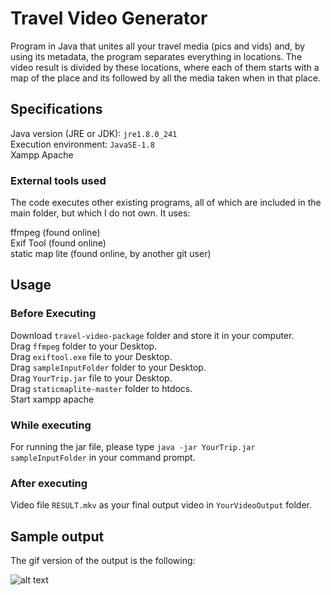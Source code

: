 # Travel Video Generator

Program in Java that unites all your travel media (pics and vids) and, by using its metadata, the program separates everything in locations. The video result is divided by these locations, where each of them starts with a map of the place and its followed by all the media taken when in that place.<br />

## Specifications

Java version (JRE or JDK): `jre1.8.0_241`<br />
Execution environment: `JavaSE-1.8`<br />
Xampp Apache <br />

### External tools used

The code executes other existing programs, all of which are included in the main folder, but which I do not own. It uses:<br />

ffmpeg (found online)<br />
Exif Tool (found online)<br />
static map lite (found online, by another git user)<br />

## Usage

### Before Executing

Download `travel-video-package` folder and store it in your computer.<br />
Drag `ffmpeg` folder to your Desktop.<br />
Drag `exiftool.exe` file to your Desktop.<br />
Drag `sampleInputFolder` folder to your Desktop.<br />
Drag `YourTrip.jar` file to your Desktop.<br />
Drag `staticmaplite-master` folder to htdocs.<br />
Start xampp apache<br />

### While executing

For running the jar file, please type `java -jar YourTrip.jar sampleInputFolder` in your command prompt.<br />

### After executing

Video file `RESULT.mkv` as your final output video in `YourVideoOutput` folder.<br />

## Sample output
The gif version of the output is the following:<br />

![alt text](https://github.com/the-other-mariana/travel-video/blob/master/result-gifv.gif)<br />